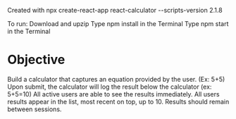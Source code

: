 Created with npx create-react-app react-calculator --scripts-version 2.1.8

To run:
    Download and upzip
    Type npm install in the Terminal
    Type npm start in the Terminal

# Objective

Build a calculator that captures an equation provided by the user. (Ex: 5+5)
Upon submit, the calculator will log the result below the calculator (ex: 5+5=10)
All active users are able to see the results immediately.
All users results appear in the list, most recent on top, up to 10.
Results should remain between sessions.